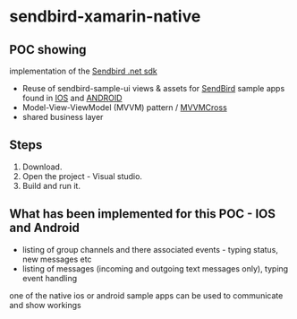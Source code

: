 # sendbird-xamarin-native

## POC showing

implementation of the [Sendbird .net sdk](https://docs.sendbird.com/dotnet)

* Reuse of sendbird-sample-ui views & assets for [SendBird](https://sendbird.com) sample apps found in [IOS](https://github.com/smilefam/SendBird-iOS)  and [ANDROID](https://github.com/smilefam/Sendbird-Android) 
* Model-View-ViewModel (MVVM) pattern / [MVVMCross](https://www.mvvmcross.com/) 
* shared business layer


## Steps

1. Download.
2. Open the project - Visual studio.
3. Build and run it.

## What has been implemented for this POC - IOS and Android

* listing of group channels and there associated events - typing status, new messages etc
* listing of messages (incoming and outgoing text messages only), typing event handling

one of the native ios or android sample apps can be used to communicate and show workings 


